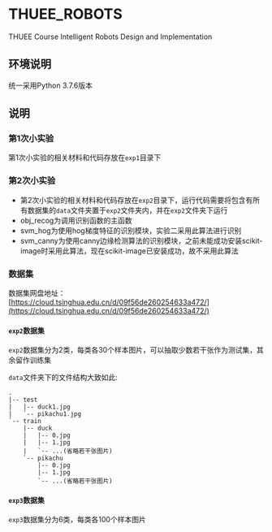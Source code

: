 # THUEE_ROBOTS

THUEE Course Intelligent Robots Design and Implementation

## 环境说明

统一采用Python 3.7.6版本

## 说明

### 第1次小实验

第1次小实验的相关材料和代码存放在`exp1`目录下

### 第2次小实验

- 第2次小实验的相关材料和代码存放在`exp2`目录下，运行代码需要将包含有所有数据集的`data`文件夹置于`exp2`文件夹内，并在`exp2`文件夹下运行
- obj_recog为调用识别函数的主函数
- svm_hog为使用hog梯度特征的识别模块，实验二采用此算法进行识别
- svm_canny为使用canny边缘检测算法的识别模块，之前未能成功安装scikit-image时采用此算法，现在scikit-image已安装成功，故不采用此算法

### 数据集

数据集网盘地址：[https://cloud.tsinghua.edu.cn/d/09f56de260254633a472/](https://cloud.tsinghua.edu.cn/d/09f56de260254633a472/)

#### `exp2`数据集

`exp2`数据集分为2类，每类各30个样本图片，可以抽取少数若干张作为测试集，其余留作训练集

`data`文件夹下的文件结构大致如此:

```test
.
|-- test
|   |-- duck1.jpg
|   `-- pikachu1.jpg
`-- train
    |-- duck
    |   |-- 0.jpg
    |   |-- 1.jpg
    |   `-- ...(省略若干张图片)
    `-- pikachu
        |-- 0.jpg
        |-- 1.jpg
        `-- ...(省略若干张图片)

```

#### `exp3`数据集

`exp3`数据集分为6类，每类各100个样本图片
